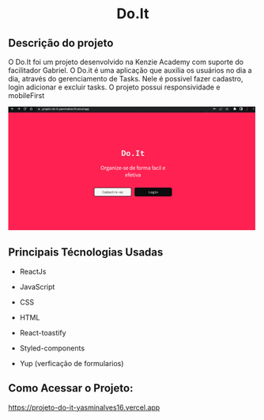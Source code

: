 <div align="center">

<h1>Do.It</h1>

</div>

## Descrição do projeto

O Do.It foi um projeto desenvolvido na Kenzie Academy com suporte do facilitador Gabriel. O Do.it é uma aplicação que auxilia os usuários no dia a dia, através do gerenciamento de Tasks. Nele é possivel fazer cadastro, login adicionar e excluir tasks. O projeto possui responsividade e mobileFirst

<img src="./src/Assets/gifDoIt.gif" alt="Gif mostrando uso do projeto" style="width: 500px">

## Principais Técnologias Usadas

- ReactJs
- JavaScript
- CSS 
- HTML

- React-toastify
- Styled-components
- Yup (verficação de formularios)


## Como Acessar o Projeto: 
https://projeto-do-it-yasminalves16.vercel.app
